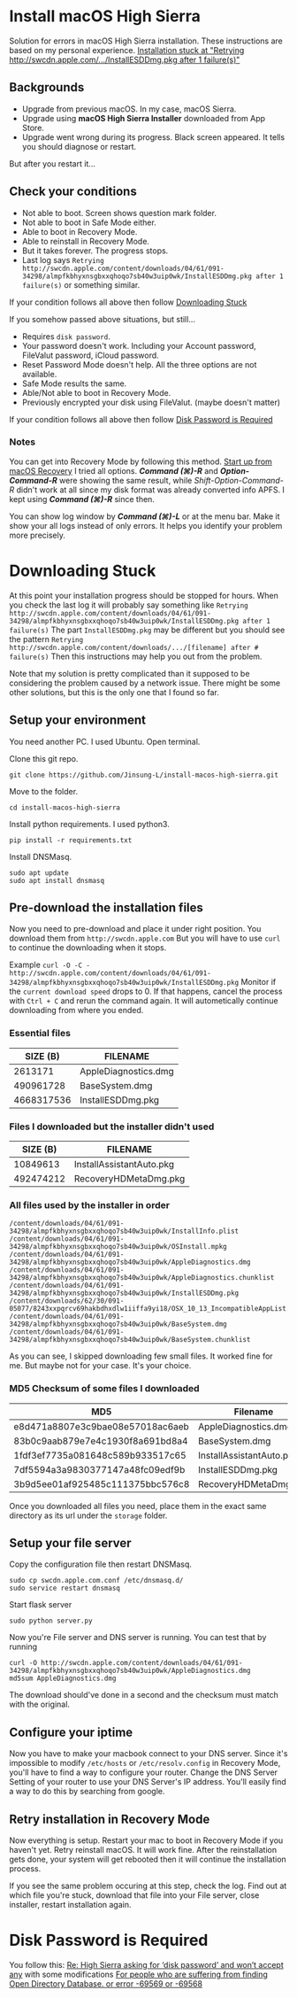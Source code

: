 # Install macOS High Sierra
Solution for errors in macOS High Sierra installation.
These instructions are based on my personal experience.
[Installation stuck at "Retrying http://swcdn.apple.com/.../InstallESDDmg.pkg after 1 failure(s)"](https://discussions.apple.com/thread/8087479)

## Backgrounds
- Upgrade from previous macOS. In my case, macOS Sierra.
- Upgrade using **macOS High Sierra Installer** downloaded from App Store.
- Upgrade went wrong during its progress. Black screen appeared. It tells you should diagnose or restart.

But after you restart it...

## Check your conditions
- Not able to boot. Screen shows question mark folder.
- Not able to boot in Safe Mode either.
- Able to boot in Recovery Mode.
- Able to reinstall in Recovery Mode.
- But it takes forever. The progress stops.
- Last log says `Retrying http://swcdn.apple.com/content/downloads/04/61/091-34298/almpfkbhyxnsgbxxqhoqo7sb40w3uip0wk/InstallESDDmg.pkg after 1 failure(s)` or something similar.

If your condition follows all above then follow [Downloading Stuck](#downloading-stuck)

If you somehow passed above situations, but still...
- Requires `disk password`.
- Your password doesn't work. Including your Account password, FileValut password, iCloud password.
- Reset Password Mode doesn't help. All the three options are not available.
- Safe Mode results the same.
- Able/Not able to boot in Recovery Mode.
- Previously encrypted your disk using FileValut. (maybe doesn't matter)

If your condition follows all above then follow [Disk Password is Required](#disk-password-is-required)

### Notes
You can get into Recovery Mode by following this method. [Start up from macOS Recovery](https://support.apple.com/en-us/HT204904#recovery)
I tried all options. **_Command (⌘)-R_** and **_Option-Command-R_** were showing the same result, while *Shift-Option-Command-R* didn't work at all since my disk format was already converted info APFS. I kept using **_Command (⌘)-R_** since then.

You can show log window by **_Command (⌘)-L_** or at the menu bar. Make it show your all logs instead of only errors. It helps you identify your problem more precisely.


# Downloading Stuck
At this point your installation progress should be stopped for hours. When you check the last log it will probably say something like
`Retrying http://swcdn.apple.com/content/downloads/04/61/091-34298/almpfkbhyxnsgbxxqhoqo7sb40w3uip0wk/InstallESDDmg.pkg after 1 failure(s)`
The part `InstallESDDmg.pkg` may be different but you should see the pattern
`Retrying http://swcdn.apple.com/content/downloads/.../[filename] after # failure(s)`
Then this instructions may help you out from the problem.

Note that my solution is pretty complicated than it supposed to be considering the problem caused by a network issue. There might be some other solutions, but this is the only one that I found so far.

## Setup your environment
You need another PC. I used Ubuntu. Open terminal.

Clone this git repo.

```git clone https://github.com/Jinsung-L/install-macos-high-sierra.git```

Move to the folder.

```cd install-macos-high-sierra```

Install python requirements. I used python3.

```pip install -r requirements.txt```

Install DNSMasq.

```
sudo apt update
sudo apt install dnsmasq
```


## Pre-download the installation files
Now you need to pre-download and place it under right position.
You download them from `http://swcdn.apple.com`
But you will have to use `curl` to continue the downloading when it stops.

Example `curl -O -C - http://swcdn.apple.com/content/downloads/04/61/091-34298/almpfkbhyxnsgbxxqhoqo7sb40w3uip0wk/InstallESDDmg.pkg`
Monitor if the `current download speed` drops to 0. If that happens, cancel the process with `Ctrl + C` and rerun the command again. It will autometically continue downloading from where you ended.


### Essential files
| SIZE (B) | FILENAME |
| --- | --- |
| 2613171 | AppleDiagnostics.dmg |
| 490961728 | BaseSystem.dmg |
| 4668317536 | InstallESDDmg.pkg |

### Files I downloaded but the installer didn't used
| SIZE (B) | FILENAME |
| --- | --- |
| 10849613 | InstallAssistantAuto.pkg |
| 492474212 | RecoveryHDMetaDmg.pkg |

### All files used by the installer in order
```
/content/downloads/04/61/091-34298/almpfkbhyxnsgbxxqhoqo7sb40w3uip0wk/InstallInfo.plist
/content/downloads/04/61/091-34298/almpfkbhyxnsgbxxqhoqo7sb40w3uip0wk/OSInstall.mpkg
/content/downloads/04/61/091-34298/almpfkbhyxnsgbxxqhoqo7sb40w3uip0wk/AppleDiagnostics.dmg
/content/downloads/04/61/091-34298/almpfkbhyxnsgbxxqhoqo7sb40w3uip0wk/AppleDiagnostics.chunklist
/content/downloads/04/61/091-34298/almpfkbhyxnsgbxxqhoqo7sb40w3uip0wk/InstallESDDmg.pkg
/content/downloads/62/30/091-05077/8243xxpqrcv69hakbdhxdlw1iiffa9yi18/OSX_10_13_IncompatibleAppList.pkg
/content/downloads/04/61/091-34298/almpfkbhyxnsgbxxqhoqo7sb40w3uip0wk/BaseSystem.dmg
/content/downloads/04/61/091-34298/almpfkbhyxnsgbxxqhoqo7sb40w3uip0wk/BaseSystem.chunklist
```

As you can see, I skipped downloading few small files. It worked fine for me. But maybe not for your case. It's your choice.

### MD5 Checksum of some files I downloaded
| MD5 | Filename |
| --- | --- |
| e8d471a8807e3c9bae08e57018ac6aeb | AppleDiagnostics.dmg |
| 83b0c9aab879e7e4c1930f8a691bd8a4 | BaseSystem.dmg |
| 1fdf3ef7735a081648c589b933517c65 | InstallAssistantAuto.pkg |
| 7df5594a3a9830377147a48fc09edf9b | InstallESDDmg.pkg |
| 3b9d5ee01af925485c111375bbc576c8 | RecoveryHDMetaDmg.pkg |


Once you downloaded all files you need, place them in the exact same directory as its url under the `storage` folder.


## Setup your file server
Copy the configuration file then restart DNSMasq.

```
sudo cp swcdn.apple.com.conf /etc/dnsmasq.d/
sudo service restart dnsmasq
```

Start flask server

```
sudo python server.py
```

Now you're File server and DNS server is running.
You can test that by running

```
curl -O http://swcdn.apple.com/content/downloads/04/61/091-34298/almpfkbhyxnsgbxxqhoqo7sb40w3uip0wk/AppleDiagnostics.dmg
md5sum AppleDiagnostics.dmg
```

The download should've done in a second and the checksum must match with the original.

## Configure your iptime
Now you have to make your macbook connect to your DNS server. Since it's impossible to modify `/etc/hosts` or `/etc/resolv.config` in Recovery Mode, you'll have to find a way to configure your router. Change the DNS Server Setting of your router to use your DNS Server's IP address. You'll easily find a way to do this by searching from google.


## Retry installation in Recovery Mode
Now everything is setup. Restart your mac to boot in Recovery Mode if you haven't yet.
Retry reinstall macOS. It will work fine. After the reinstallation gets done, your system will get rebooted then it will continue the installation process.

If you see the same problem occuring at this step, check the log. Find out at which file you're stuck, download that file into your File server, close installer, restart installation again.



# Disk Password is Required

You follow this: [Re: High Sierra asking for ‘disk password’ and won’t accept any](https://forums.developer.apple.com/message/242694#242694)
with some modifications [For people who are suffering from finding Open Directory Database. or error -69569 or -69568](https://forums.developer.apple.com/message/265311#265311)

